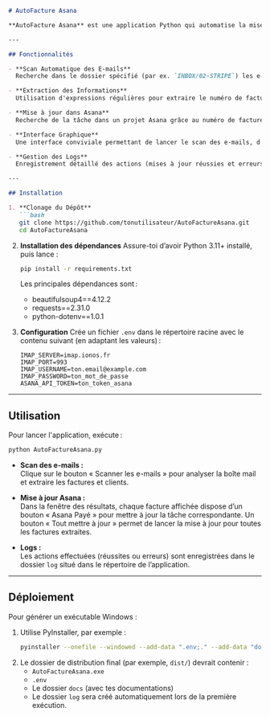 ```markdown
# AutoFacture Asana

**AutoFacture Asana** est une application Python qui automatise la mise à jour des statuts de facturation dans Asana. L’application scanne une boîte mail (via IMAP) pour extraire les numéros de facture et le nom du client à partir des notifications de paiement, puis met à jour les tâches correspondantes dans Asana en utilisant l’API. L’interface graphique, réalisée avec Tkinter, facilite le déclenchement des opérations et le suivi via des logs détaillés.

---

## Fonctionnalités

- **Scan Automatique des E-mails**  
  Recherche dans le dossier spécifié (par ex. `INBOX/02-STRIPE`) les e-mails non lus dont l’objet commence par « Votre facture … a été payée en ligne ».

- **Extraction des Informations**  
  Utilisation d'expressions régulières pour extraire le numéro de facture (format `FXXXXXXXX-XXXX`) et le nom du client depuis le corps du mail.

- **Mise à jour dans Asana**  
  Recherche de la tâche dans un projet Asana grâce au numéro de facture et mise à jour du champ personnalisé « Paiement CG FRANCE » pour le passer à l’option « Payé ».

- **Interface Graphique**  
  Une interface conviviale permettant de lancer le scan des e-mails, d'afficher les résultats et de déclencher individuellement ou collectivement les mises à jour.

- **Gestion des Logs**  
  Enregistrement détaillé des actions (mises à jour réussies et erreurs) dans des fichiers de log.

---

## Installation

1. **Clonage du Dépôt**
   ```bash
   git clone https://github.com/tonutilisateur/AutoFactureAsana.git
   cd AutoFactureAsana
   ```

2. **Installation des dépendances**
   Assure-toi d’avoir Python 3.11+ installé, puis lance :
   ```bash
   pip install -r requirements.txt
   ```
   Les principales dépendances sont :
   - beautifulsoup4==4.12.2
   - requests==2.31.0
   - python-dotenv==1.0.1

3. **Configuration**
   Crée un fichier `.env` dans le répertoire racine avec le contenu suivant (en adaptant les valeurs) :
   ```
   IMAP_SERVER=imap.ionos.fr
   IMAP_PORT=993
   IMAP_USERNAME=ton.email@example.com
   IMAP_PASSWORD=ton_mot_de_passe
   ASANA_API_TOKEN=ton_token_asana
   ```

---

## Utilisation

Pour lancer l'application, exécute :

```bash
python AutoFactureAsana.py
```

- **Scan des e-mails :**  
  Clique sur le bouton « Scanner les e-mails » pour analyser la boîte mail et extraire les factures et clients.

- **Mise à jour Asana :**  
  Dans la fenêtre des résultats, chaque facture affichée dispose d’un bouton « Asana Payé » pour mettre à jour la tâche correspondante. Un bouton « Tout mettre à jour » permet de lancer la mise à jour pour toutes les factures extraites.

- **Logs :**  
  Les actions effectuées (réussites ou erreurs) sont enregistrées dans le dossier `log` situé dans le répertoire de l’application.

---

## Déploiement

Pour générer un exécutable Windows :

1. Utilise PyInstaller, par exemple :
   ```bash
   pyinstaller --onefile --windowed --add-data ".env;." --add-data "docs/documentation.html;docs" --add-data "docs/documentation_technique.html;docs" AutoFactureAsana.py
   ```
2. Le dossier de distribution final (par exemple, `dist/`) devrait contenir :
   - `AutoFactureAsana.exe`
   - `.env`
   - Le dossier `docs` (avec tes documentations)
   - Le dossier `log` sera créé automatiquement lors de la première exécution.

